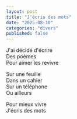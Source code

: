 ```yaml
---
layout: post
title: "J'écris des mots"
date: "2025-08-10"
categories: "divers"
published: false
---
```


J'ai décidé d'écrire  
Des poèmes  
Pour aimer les revivre  

Sur une feuille  
Dans un cahier  
Sur un téléphone  
Ou ailleurs  

Pour mieux vivre  
J'écris des mots  
